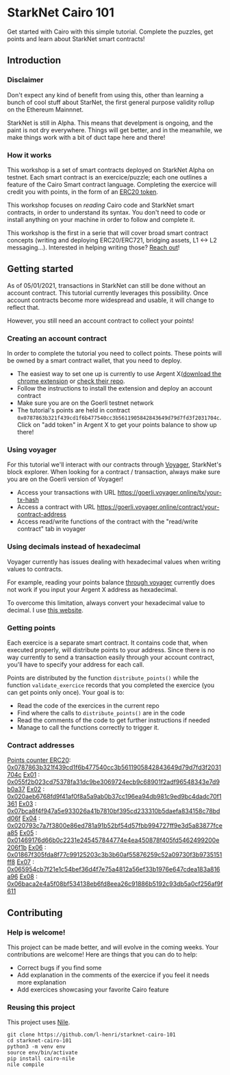 # StarkNet Cairo 101
Get started with Cairo with this simple tutorial. Complete the puzzles, get points and learn about StarkNet smart contracts!

## Introduction
### Disclaimer
Don't expect any kind of benefit from using this, other than learning a bunch of cool stuff about StarNet, the first general purpose validity rollup on the Ethereum Mainnnet. 

StarkNet is still in Alpha. This means that develpment is ongoing, and the paint is not dry everywhere. Things will get better, and in the meanwhile, we make things work with a bit of duct tape here and there!

### How it works
This workshop is a set of smart contracts deployed on StarkNet Alpha on testnet. Each smart contract is an exercice/puzzle; each one outlines a feature of the Cairo Smart contract language. Completing the exercice will credit you with points, in the form of an [ERC20 token](contracts/token/TDERC20.cairo).

This workshop focuses on *reading* Cairo code and StarkNet smart contracts, in order to understand its syntax. You don't need to code or install anything on your machine in order to follow and complete it.

This workshop is the first in a serie that will cover broad smart contract concepts (writing and deploying ERC20/ERC721, bridging assets, L1 <-> L2 messaging...). 
Interested in helping writing those? [Reach out](https://twitter.com/HenriLieutaud)!

## Getting started
As of 05/01/2021, transactions in StarkNet can still be done without an account contract. This tutorial currently leverages this possibility. Once account contracts become more widespread and usable, it will change to reflect that.

However, you still need an account contract to collect your points!

### Creating an account contract
In order to complete the tutorial you need to collect points. These points will be owned by a smart contract wallet, that you need to deploy.
- The easiest way to set one up is currently to use Argent X([download the chrome extension](https://chrome.google.com/webstore/detail/argent-x-starknet-wallet/dlcobpjiigpikoobohmabehhmhfoodbb/) or [check their repo](https://github.com/argentlabs/argent-x). 
- Follow the instructions to install the extension and deploy an account contract 
- Make sure you are on the Goerli testnet network
- The tutorial's points are held in contract `0x0787863b321f439cd1f6b477540cc3b5611905842843649d79d7fd3f2031704c`. Click on "add token" in Argent X to get your points balance to show up there!

### Using voyager
For this tutorial we'll interact with our contracts through [Voyager](https://goerli.voyager.online/), StarkNet's block explorer. When looking for a contract / transaction, always make sure you are on the Goerli version of Voyager!
- Access your transactions with URL https://goerli.voyager.online/tx/your-tx-hash
- Access a contract with URL https://goerli.voyager.online/contract/your-contract-address
- Access read/write functions of the contract with the "read/write contract" tab in voyager

### Using decimals instead of hexadecimal
Voyager currently has issues dealing with hexadecimal values when writing values to contracts. 

For example, reading your points balance [through voyager](https://goerli.voyager.online/contract/0x0787863b321f439cd1f6b477540cc3b5611905842843649d79d7fd3f2031704c#readContract) currently does not work if you input your Argent X address as hexadecimal.

To overcome this limitation, always convert your hexadecimal value to decimal. I use [this website](https://www.rapidtables.com/convert/number/hex-to-decimal.html).

### Getting points
Each exercice is a separate smart contract. It contains code that, when executed properly, will distribute points to your address. Since there is no way currently to send a transaction easily through your account contract, you'll have to specify your address for each call.

Points are distributed by the function `distribute_points()` while the function `validate_exercice` records that you completed the exercice (you can get points only once). Your goal is to: 
- Read the code of the exercices in the current repo
- Find where the calls to `distribute_points()` are in the code
- Read the comments of the code to get further instructions if needed
- Manage to call the functions correctly to trigger it.

### Contract addresses 
[Points counter ERC20](contracts/token/TDERC20.cairo):  [0x0787863b321f439cd1f6b477540cc3b5611905842843649d79d7fd3f2031704c](https://goerli.voyager.online/contract/0x0787863b321f439cd1f6b477540cc3b5611905842843649d79d7fd3f2031704c)
[Ex01](contracts/ex01.cairo) : [0x055f2b023cd75378fa31dc9be3069724ecb9c68901f2adf96548343e7d9b0a37](https://goerli.voyager.online/contract/0x055f2b023cd75378fa31dc9be3069724ecb9c68901f2adf96548343e7d9b0a37)
[Ex02](contracts/ex02.cairo) : [0x020aeb6768fd9f41af0f8a5a9ab0b37cc196ea94db981c9ed9bc4dadc70f1361](https://goerli.voyager.online/contract/0x020aeb6768fd9f41af0f8a5a9ab0b37cc196ea94db981c9ed9bc4dadc70f1361)
[Ex03](contracts/ex03.cairo) : [0x07bca8f4f947a5e933026a41b7810bf395cd233310b5daefa834158c78bdd06f](https://goerli.voyager.online/contract/0x07bca8f4f947a5e933026a41b7810bf395cd233310b5daefa834158c78bdd06f)
[Ex04](contracts/ex04.cairo) : [0x020793c7a7f3800e86ed781a91b52bf54d57fbb994727ff9e3d5a83877fcea85](https://goerli.voyager.online/contract/0x020793c7a7f3800e86ed781a91b52bf54d57fbb994727ff9e3d5a83877fcea85)
[Ex05](contracts/ex05.cairo) : [0x01469176d66b0c2231e245457844774e4ea450878f405fd5462499200e206f1b](https://goerli.voyager.online/contract/0x01469176d66b0c2231e245457844774e4ea450878f405fd5462499200e206f1b)
[Ex06](contracts/ex06.cairo) : [0x01867f305fda8f77c99125203c3b3b60af55876259c52a09730f3b9735151ff8](https://goerli.voyager.online/contract/0x01867f305fda8f77c99125203c3b3b60af55876259c52a09730f3b9735151ff8)
[Ex07](contracts/ex07.cairo) : [0x065954cb7f21e1c54bef36d4f7e75a4812a56ef33b1976e647cdea183a816a96](https://goerli.voyager.online/contract/0x065954cb7f21e1c54bef36d4f7e75a4812a56ef33b1976e647cdea183a816a96)
[Ex08](contracts/ex08.cairo) : [0x06baca2e4a5f08bf534138eb6fd8eea26c91886b5192c93db5a0cf256af9f611](https://goerli.voyager.online/contract/0x06baca2e4a5f08bf534138eb6fd8eea26c91886b5192c93db5a0cf256af9f611)


## Contributing
### Help is welcome!
This project can be made better, and will evolve in the coming weeks. Your contributions are welcome! Here are things that you can do to help:
- Correct bugs if you find some
- Add explanation in the comments of the exercice if you feel it needs more explanation
- Add exercices showcasing your favorite Cairo feature

### Reusing this project
This project uses [Nile](https://github.com/OpenZeppelin/nile).
```
git clone https://github.com/l-henri/starknet-cairo-101
cd starknet-cairo-101
python3 -m venv env
source env/bin/activate
pip install cairo-nile
nile compile
```

